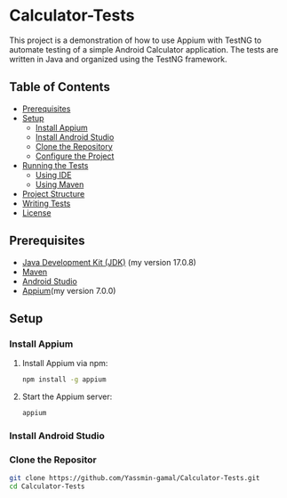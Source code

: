 # Calculator-Tests

This project is a demonstration of how to use Appium with TestNG to automate testing of a simple Android Calculator application. The tests are written in Java and organized using the TestNG framework.

## Table of Contents
- [Prerequisites](#prerequisites)
- [Setup](#setup)
  - [Install Appium](#install-appium)
  - [Install Android Studio](#install-android-studio)
  - [Clone the Repository](#clone-the-repository)
  - [Configure the Project](#configure-the-project)
- [Running the Tests](#running-the-tests)
  - [Using IDE](#using-ide)
  - [Using Maven](#using-maven)
- [Project Structure](#project-structure)
- [Writing Tests](#writing-tests)
- [License](#license)


## Prerequisites

- [Java Development Kit (JDK)](https://www.oracle.com/java/technologies/javase-jdk11-downloads.html) (my version  17.0.8)
- [Maven](https://maven.apache.org/install.html)  
- [Android Studio](https://developer.android.com/studio)
- [Appium](http://appium.io/)(my version 7.0.0)


## Setup

### Install Appium

1. Install Appium via npm:

   ```sh
   npm install -g appium

2. Start the Appium server:
      ```sh
   appium

### Install Android Studio

### Clone the Repositor

   ```sh
   git clone https://github.com/Yassmin-gamal/Calculator-Tests.git
   cd Calculator-Tests


